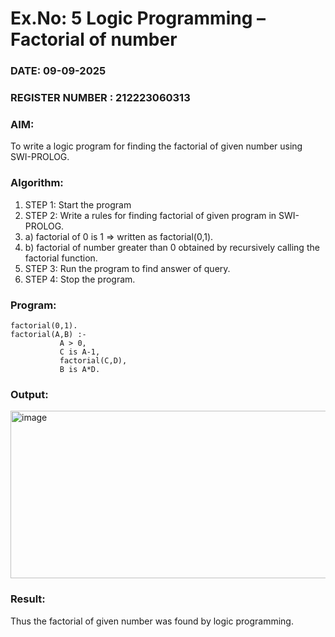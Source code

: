 # Ex.No: 5   Logic Programming – Factorial of number   
### DATE: 09-09-2025                                                                            
### REGISTER NUMBER : 212223060313
### AIM: 
To  write  a logic program for finding the factorial of given number using SWI-PROLOG. 
### Algorithm:
1. STEP 1: Start the program
2. STEP 2:  Write a rules for finding factorial of given program in SWI-PROLOG.
3.   a)	factorial of 0 is 1 => written as factorial(0,1).
4.   b)	factorial of number greater than 0 obtained by recursively calling the factorial    function.
5. STEP 3: Run the program  to find answer of  query.
6. STEP 4: Stop the program.

### Program:
```
factorial(0,1).
factorial(A,B) :-  
           A > 0, 
           C is A-1,
           factorial(C,D),
           B is A*D.
```
### Output:
<img width="777" height="268" alt="image" src="https://github.com/user-attachments/assets/ef126b9b-afd7-4dd1-aa79-847d285721bf" />

### Result:
Thus the factorial of given number was found by logic programming. 
